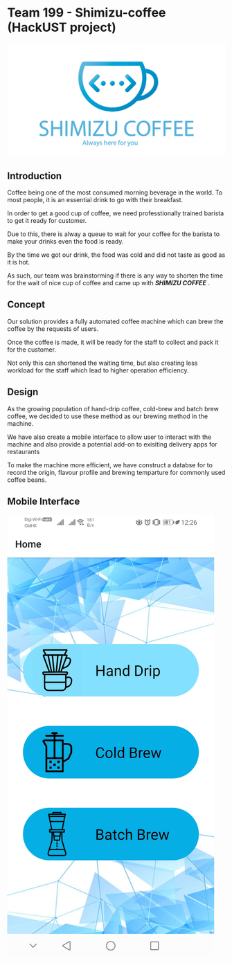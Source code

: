 # Team 199 - Shimizu-coffee (HackUST project) 

![GitHub Logo](/image/Logo.png)

## Introduction 

Coffee being one of the most consumed morning beverage in the world. To most people, it is an essential drink to go with their breakfast. 

In order to get a good cup of coffee, we need professtionally trained barista to get it ready for customer.

Due to this, there is alway a queue to wait for your coffee for the barista to make your drinks even the food is ready. 

By the time we got our drink, the food was cold and did not taste as good as it is hot.

As such, our team was brainstorming if there is any way to shorten the time for the wait of nice cup of coffee and came up with ***SHIMIZU COFFEE*** .


## Concept 

Our solution provides a fully automated coffee machine which can brew the coffee by the requests of users. 

Once the coffee is made, it will be ready for the staff to collect and pack it for the customer. 

Not only this can shortened the waiting time, but also creating less workload for the staff which lead to higher operation efficiency. 


## Design 

As the growing population of hand-drip coffee, cold-brew and batch brew coffee, we decided to use these method as our brewing method in the machine. 

We have also create a mobile interface to allow user to interact with the machine and also provide a potential add-on to exisiting delivery apps for restaurants 

To make the machine more efficient, we have construct a databse for to record the origin, flavour profile and brewing temparture for commonly used coffee beans. 


## Mobile Interface 

![GitHub Logo](/image/phoneapp.jpg)
